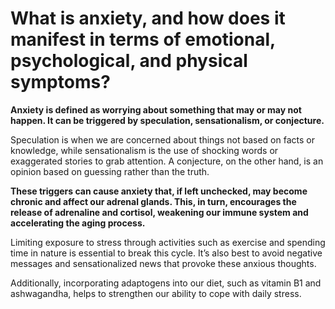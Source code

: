 # What is anxiety, and how does it manifest in terms of emotional, psychological, and physical symptoms?

**Anxiety is defined as worrying about something that may or may not happen. It can be triggered by speculation, sensationalism, or conjecture.**

Speculation is when we are concerned about things not based on facts or knowledge, while sensationalism is the use of shocking words or exaggerated stories to grab attention. A conjecture, on the other hand, is an opinion based on guessing rather than the truth.

**These triggers can cause anxiety that, if left unchecked, may become chronic and affect our adrenal glands. This, in turn, encourages the release of adrenaline and cortisol, weakening our immune system and accelerating the aging process.**

Limiting exposure to stress through activities such as exercise and spending time in nature is essential to break this cycle. It’s also best to avoid negative messages and sensationalized news that provoke these anxious thoughts.

Additionally, incorporating adaptogens into our diet, such as vitamin B1 and ashwagandha, helps to strengthen our ability to cope with daily stress.